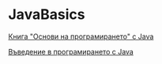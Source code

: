 # JavaBasics

[Книга "Основи на програмирането" с Java](https://java-book.softuni.bg/)

[Въведение в програмирането с Java](https://introprogramming.info/wp-content/uploads/2017/04/Introduction-to-Programing-with-Java-Book-v2017.pdf)
